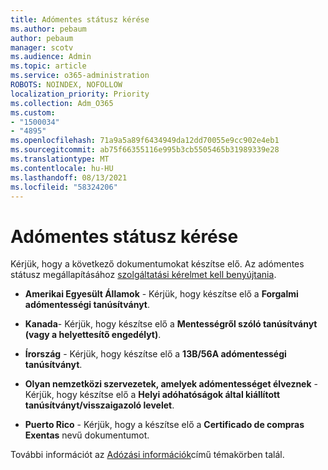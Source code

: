 ```yaml
---
title: Adómentes státusz kérése
ms.author: pebaum
author: pebaum
manager: scotv
ms.audience: Admin
ms.topic: article
ms.service: o365-administration
ROBOTS: NOINDEX, NOFOLLOW
localization_priority: Priority
ms.collection: Adm_O365
ms.custom:
- "1500034"
- "4895"
ms.openlocfilehash: 71a9a5a89f6434949da12dd70055e9cc902e4eb1
ms.sourcegitcommit: ab75f66355116e995b3cb5505465b31989339e28
ms.translationtype: MT
ms.contentlocale: hu-HU
ms.lasthandoff: 08/13/2021
ms.locfileid: "58324206"
---
```

# <a name="apply-for-tax-exempt-status"></a>Adómentes státusz kérése

Kérjük, hogy a következő dokumentumokat készítse elő. Az adómentes státusz megállapításához [ szolgáltatási kérelmet kell benyújtania](https://go.microsoft.com/fwlink/p/?linkid=518322).

- **Amerikai Egyesült Államok** - Kérjük, hogy készítse elő a **Forgalmi adómentességi tanúsítványt**.

- **Kanada**- Kérjük, hogy készítse elő a **Mentességről szóló tanúsítványt (vagy a helyettesítő engedélyt)**.

- **Írország** - Kérjük, hogy készítse elő a **13B/56A adómentességi tanúsítványt**.

- **Olyan nemzetközi szervezetek, amelyek adómentességet élveznek** - Kérjük, hogy készítse elő a **Helyi adóhatóságok által kiállított tanúsítványt/visszaigazoló levelet**.

- **Puerto Rico** - Kérjük, hogy a készítse elő a **Certificado de compras Exentas** nevű dokumentumot.

További információt az [Adózási információk](https://docs.microsoft.com/microsoft-365/commerce/billing-and-payments/tax-information)című témakörben talál.
